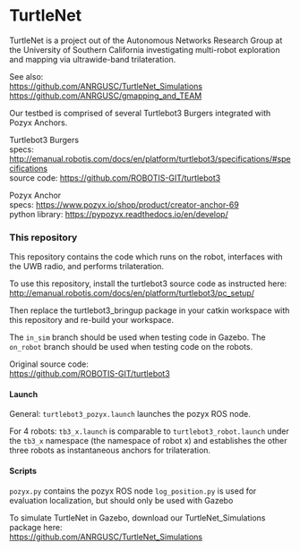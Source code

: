 # TurtleNet

TurtleNet is a project out of the Autonomous Networks Research Group at the University of Southern California investigating multi-robot exploration and mapping via ultrawide-band trilateration.

See also:   
https://github.com/ANRGUSC/TurtleNet_Simulations  
https://github.com/ANRGUSC/gmapping_and_TEAM  

Our testbed is comprised of several Turtlebot3 Burgers integrated with Pozyx Anchors.

Turtlebot3 Burgers  
specs: http://emanual.robotis.com/docs/en/platform/turtlebot3/specifications/#specifications  
source code: https://github.com/ROBOTIS-GIT/turtlebot3  

Pozyx Anchor  
specs: https://www.pozyx.io/shop/product/creator-anchor-69  
python library: https://pypozyx.readthedocs.io/en/develop/  

### This repository

This repository contains the code which runs on the robot, interfaces with the UWB radio, and performs trilateration.

To use this repository, install the turtlebot3 source code as instructed here: http://emanual.robotis.com/docs/en/platform/turtlebot3/pc_setup/

Then replace the turtlebot3_bringup package in your catkin workspace with this repository and re-build your workspace.

The `in_sim` branch should be used when testing code in Gazebo. The `on_robot` branch should be used when testing code on the robots.

Original source code:  
https://github.com/ROBOTIS-GIT/turtlebot3  

#### Launch
General:
`turtlebot3_pozyx.launch` launches the pozyx ROS node.

For 4 robots:
`tb3_x.launch` is comparable to `turtlebot3_robot.launch` under the `tb3_x` namespace (the namespace of robot x) and establishes the other three robots as instantaneous anchors for trilateration.

#### Scripts
`pozyx.py` contains the pozyx ROS node
`log_position.py` is used for evaluation localization, but should only be used with Gazebo

To simulate TurtleNet in Gazebo, download our TurtleNet_Simulations package here:  
https://github.com/ANRGUSC/TurtleNet_Simulations
